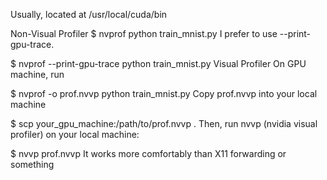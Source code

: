 Usually, located at /usr/local/cuda/bin

Non-Visual Profiler
$ nvprof python train_mnist.py
I prefer to use --print-gpu-trace.

$ nvprof --print-gpu-trace python train_mnist.py
Visual Profiler
On GPU machine, run

$ nvprof -o prof.nvvp python train_mnist.py
Copy prof.nvvp into your local machine

$ scp your_gpu_machine:/path/to/prof.nvvp .
Then, run nvvp (nvidia visual profiler) on your local machine:

$ nvvp prof.nvvp
It works more comfortably than X11 forwarding or something